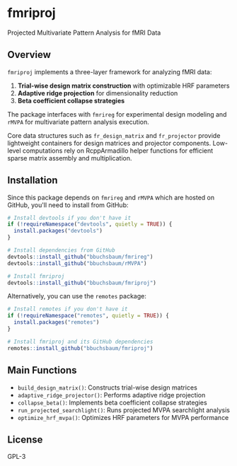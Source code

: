 # fmriproj

Projected Multivariate Pattern Analysis for fMRI Data

## Overview

`fmriproj` implements a three-layer framework for analyzing fMRI data:

1. **Trial-wise design matrix construction** with optimizable HRF parameters
2. **Adaptive ridge projection** for dimensionality reduction  
3. **Beta coefficient collapse strategies**

The package interfaces with `fmrireg` for experimental design modeling and `rMVPA` for multivariate pattern analysis execution.

Core data structures such as `fr_design_matrix` and `fr_projector` provide
lightweight containers for design matrices and projector components. Low-level
computations rely on RcppArmadillo helper functions for efficient sparse matrix
assembly and multiplication.

## Installation

Since this package depends on `fmrireg` and `rMVPA` which are hosted on GitHub, you'll need to install from GitHub:

```r
# Install devtools if you don't have it
if (!requireNamespace("devtools", quietly = TRUE)) {
  install.packages("devtools")
}

# Install dependencies from GitHub
devtools::install_github("bbuchsbaum/fmrireg")
devtools::install_github("bbuchsbaum/rMVPA")

# Install fmriproj
devtools::install_github("bbuchsbaum/fmriproj")
```

Alternatively, you can use the `remotes` package:

```r
# Install remotes if you don't have it
if (!requireNamespace("remotes", quietly = TRUE)) {
  install.packages("remotes")
}

# Install fmriproj and its GitHub dependencies
remotes::install_github("bbuchsbaum/fmriproj")
```

## Main Functions

- `build_design_matrix()`: Constructs trial-wise design matrices
- `adaptive_ridge_projector()`: Performs adaptive ridge projection
- `collapse_beta()`: Implements beta coefficient collapse strategies
- `run_projected_searchlight()`: Runs projected MVPA searchlight analysis
- `optimize_hrf_mvpa()`: Optimizes HRF parameters for MVPA performance

## License

GPL-3 